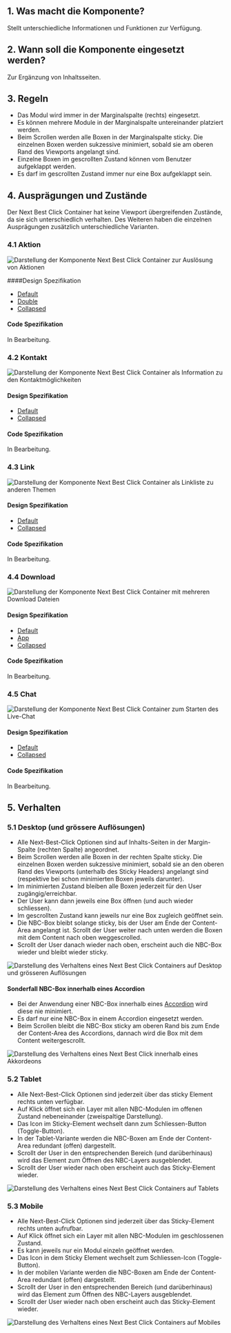 ## 1. Was macht die Komponente?
Stellt unterschiedliche Informationen und Funktionen zur Verfügung.

## 2. Wann soll die Komponente eingesetzt werden? 
Zur Ergänzung von Inhaltsseiten.

## 3. Regeln
* Das Modul wird immer in der Marginalspalte (rechts) eingesetzt.
* Es können mehrere Module in der Marginalspalte untereinander platziert werden.
* Beim Scrollen werden alle Boxen in der Marginalspalte sticky. Die einzelnen Boxen werden sukzessive minimiert, sobald sie am oberen Rand des Viewports angelangt sind.
* Einzelne Boxen im gescrollten Zustand können vom Benutzer aufgeklappt werden.
* Es darf im gescrollten Zustand immer nur eine Box aufgeklappt sein.

## 4. Ausprägungen und Zustände 
Der Next Best Click Container hat keine Viewport übergreifenden Zustände, da sie sich unterschiedlich verhalten. Des Weiteren haben die einzelnen Ausprägungen zusätzlich unterschiedliche Varianten.

### 4.1 Aktion
![Darstellung der Komponente Next Best Click Container zur Auslösung von Aktionen](https://raw.githubusercontent.com/sbb-design-systems/design-system-website-documentation/master/documentation/components/nbc/images/nbc_action.png 'class: image')

####Design Spezifikation
* [Default](https://sbb.invisionapp.com/d/main#/console/15744722/345616913/inspect)
* [Double](https://sbb.invisionapp.com/d/main#/console/15744722/345616914/inspect)
* [Collapsed](https://sbb.invisionapp.com/d/main#/console/15744722/345616915/inspect)

#### Code Spezifikation
In Bearbeitung.

### 4.2 Kontakt
![Darstellung der Komponente Next Best Click Container als Information zu den Kontaktmöglichkeiten](https://raw.githubusercontent.com/sbb-design-systems/design-system-website-documentation/master/documentation/components/nbc/images/nbc_contact.png 'class: image')

#### Design Spezifikation
* [Default](https://sbb.invisionapp.com/d/main#/console/15744722/345616916/inspect)
* [Collapsed](https://sbb.invisionapp.com/d/main#/console/15744722/345616917/inspect)

#### Code Spezifikation
In Bearbeitung.

### 4.3 Link
![Darstellung der Komponente Next Best Click Container als Linkliste zu anderen Themen](https://raw.githubusercontent.com/sbb-design-systems/design-system-website-documentation/master/documentation/components/nbc/images/nbc_link.png 'class: image')

#### Design Spezifikation
* [Default](https://sbb.invisionapp.com/d/main#/console/15744722/345616918/inspect)
* [Collapsed](https://sbb.invisionapp.com/d/main#/console/15744722/345616919/inspect)

#### Code Spezifikation
In Bearbeitung.

### 4.4 Download
![Darstellung der Komponente Next Best Click Container mit mehreren Download Dateien](https://raw.githubusercontent.com/sbb-design-systems/design-system-website-documentation/master/documentation/components/nbc/images/nbc_download.png 'class: image')

#### Design Spezifikation
* [Default](https://sbb.invisionapp.com/d/main#/console/15744722/345616920/inspect)
* [App](https://sbb.invisionapp.com/d/main#/console/15744722/345616921/inspect)
* [Collapsed](https://sbb.invisionapp.com/d/main#/console/15744722/345616922/inspect)

#### Code Spezifikation
In Bearbeitung.

### 4.5 Chat
![Darstellung der Komponente Next Best Click Container zum Starten des Live-Chat](https://raw.githubusercontent.com/sbb-design-systems/design-system-website-documentation/master/documentation/components/nbc/images/nbc_chat.png 'class: image')

#### Design Spezifikation
* [Default](https://sbb.invisionapp.com/d/main#/console/15744722/345616923/inspect)
* [Collapsed](https://sbb.invisionapp.com/d/main#/console/15744722/345616924/inspect)

#### Code Spezifikation
In Bearbeitung.

## 5. Verhalten
### 5.1 Desktop (und grössere Auflösungen)
* Alle Next-Best-Click Optionen sind auf Inhalts-Seiten in der Margin-Spalte (rechten Spalte) angeordnet.
* Beim Scrollen werden alle Boxen in der rechten Spalte sticky. Die einzelnen Boxen werden sukzessive minimiert, sobald sie an den oberen Rand des Viewports (unterhalb des Sticky Headers) angelangt sind (respektive bei schon minimierten Boxen jeweils darunter).
* Im minimierten Zustand bleiben alle Boxen jederzeit für den User zugängig/erreichbar.
* Der User kann dann jeweils eine Box öffnen (und auch wieder schliessen).
* Im gescrollten Zustand kann jeweils nur eine Box zugleich geöffnet sein.
* Die NBC-Box bleibt solange sticky, bis der User am Ende der Content-Area angelangt ist. Scrollt der User weiter nach unten werden die Boxen mit dem Content nach oben weggescrolled.
* Scrollt der User danach wieder nach oben, erscheint auch die NBC-Box wieder und bleibt wieder sticky.

![Darstellung des Verhaltens eines Next Best Click Containers auf Desktop und grösseren Auflösungen](https://raw.githubusercontent.com/sbb-design-systems/design-system-website-documentation/master/documentation/components/nbc/images/nbc_behaviour_desktop_default.png 'class: image')

#### Sonderfall NBC-Box innerhalb eines Accordion
* Bei der Anwendung einer NBC-Box innerhalb eines [Accordion](https://digital.sbb.ch/de/websites/components/accordion) wird diese nie minimiert.
* Es darf nur eine NBC-Box in einem Accordion eingesetzt werden.
* Beim Scrollen bleibt die NBC-Box sticky am oberen Rand bis zum Ende der Content-Area des Accordions, dannach wird die Box mit dem Content weitergescrollt.

![Darstellung des Verhaltens eines Next Best Click innerhalb eines Akkordeons](https://raw.githubusercontent.com/sbb-design-systems/design-system-website-documentation/master/documentation/components/nbc/images/nbc_behaviour_desktop_accordion.png 'class: image')

### 5.2 Tablet
* Alle Next-Best-Click Optionen sind jederzeit über das sticky Element rechts unten verfügbar.
* Auf Klick öffnet sich ein Layer mit allen NBC-Modulen im offenen Zustand nebeneinander (zweispaltige Darstellung).
* Das Icon im Sticky-Element wechselt dann zum Schliessen-Button (Toggle-Button).
* In der Tablet-Variante werden die NBC-Boxen am Ende der Content-Area redundant (offen) dargestellt.
* Scrollt der User in den entsprechenden Bereich (und darüberhinaus) wird das Element zum Öffnen des NBC-Layers ausgeblendet.
* Scrollt der User wieder nach oben erscheint auch das Sticky-Element wieder.

![Darstellung des Verhaltens eines Next Best Click Containers auf Tablets](https://raw.githubusercontent.com/sbb-design-systems/design-system-website-documentation/master/documentation/components/nbc/images/nbc_behaviour_tablet.png 'class: image')

### 5.3 Mobile
* Alle Next-Best-Click Optionen sind jederzeit über das Sticky-Element rechts unten aufrufbar.
* Auf Klick öffnet sich ein Layer mit allen NBC-Modulen im geschlossenen Zustand. 
* Es kann jeweils nur ein Modul einzeln geöffnet werden.
* Das Icon in dem Sticky Element wechselt zum Schliessen-Icon (Toggle-Button).
* In der mobilen Variante werden die NBC-Boxen am Ende der Content-Area redundant (offen) dargestellt.
* Scrollt der User in den entsprechenden Bereich (und darüberhinaus) wird das Element zum Öffnen des NBC-Layers ausgeblendet.
* Scrollt der User wieder nach oben erscheint auch das Sticky-Element wieder.

![Darstellung des Verhaltens eines Next Best Click Containers auf Mobiles](https://raw.githubusercontent.com/sbb-design-systems/design-system-website-documentation/master/documentation/components/nbc/images/nbc_behaviour_mobile.png 'class: image')